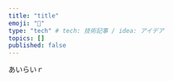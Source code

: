```yaml
---
title: "title"
emoji: "🍣"
type: "tech" # tech: 技術記事 / idea: アイデア
topics: []
published: false
---
```


あいらいｒ
